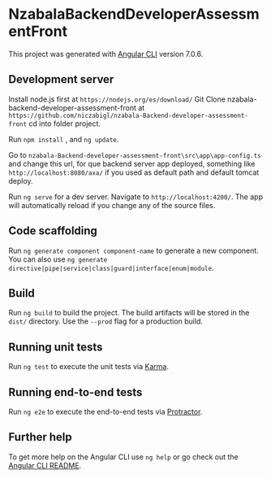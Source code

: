 # NzabalaBackendDeveloperAssessmentFront

This project was generated with [Angular CLI](https://github.com/angular/angular-cli) version 7.0.6.

## Development server
Install node.js first at `https://nodejs.org/es/download/`
Git Clone nzabala-backend-developer-assessment-front at `https://github.com/niczabigl/nzabala-Backend-developer-assessment-front`
cd into folder project.

Run `npm install` , and `ng update`.

Go to `nzabala-Backend-developer-assessment-front\src\app\app-config.ts` and change this url, for que backend server app deployed, something like `http://localhost:8080/axa/` if you used as default path and default tomcat deploy.

Run `ng serve` for a dev server. Navigate to `http://localhost:4200/`. The app will automatically reload if you change any of the source files.

## Code scaffolding

Run `ng generate component component-name` to generate a new component. You can also use `ng generate directive|pipe|service|class|guard|interface|enum|module`.

## Build

Run `ng build` to build the project. The build artifacts will be stored in the `dist/` directory. Use the `--prod` flag for a production build.

## Running unit tests

Run `ng test` to execute the unit tests via [Karma](https://karma-runner.github.io).

## Running end-to-end tests

Run `ng e2e` to execute the end-to-end tests via [Protractor](http://www.protractortest.org/).

## Further help

To get more help on the Angular CLI use `ng help` or go check out the [Angular CLI README](https://github.com/angular/angular-cli/blob/master/README.md).
